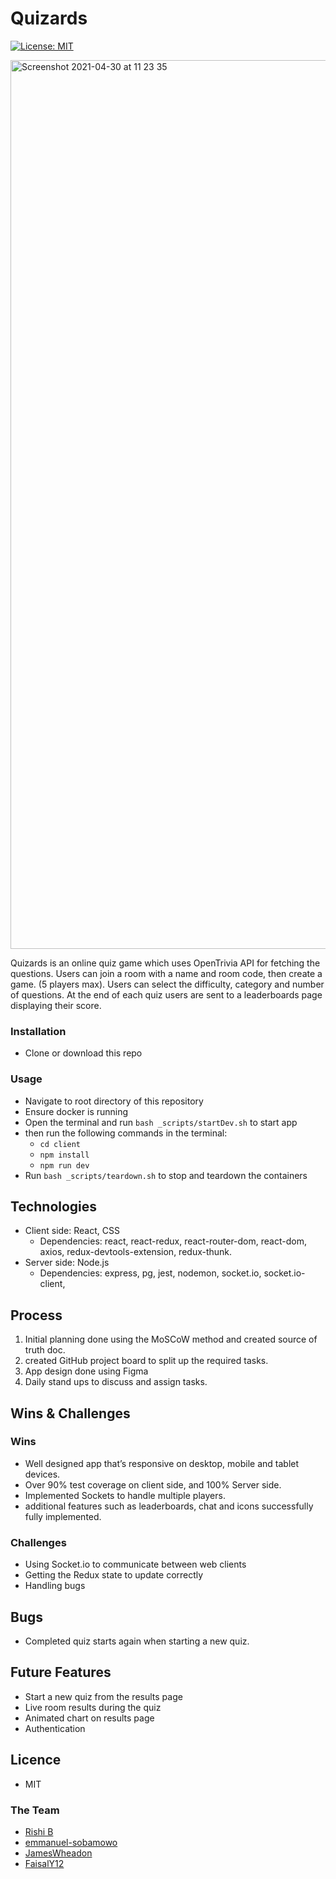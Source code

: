# Quizards

[![License: MIT](https://img.shields.io/badge/License-MIT-yellow.svg)](https://opensource.org/licenses/MIT)

<img width="1422" alt="Screenshot 2021-04-30 at 11 23 35" src="https://user-images.githubusercontent.com/55699452/116682799-9eded100-a9a6-11eb-814d-9a71e1ec55aa.png">




Quizards is an online quiz game which uses OpenTrivia API for fetching the questions. Users can join a room  with a name and room code, then create a game. (5 players max). Users can select the difficulty, category and number of questions. At the end of each quiz users are sent to a leaderboards page displaying their score.


### Installation

-   Clone or download this repo

### Usage

-   Navigate to root directory of this repository
-   Ensure docker is running
-  Open the terminal and run `bash _scripts/startDev.sh` to start  app
-   then run the following commands in the terminal: 
    - `cd client`
    - `npm install`
    - `npm run dev`
-   Run `bash _scripts/teardown.sh` to stop and teardown the containers


## Technologies

-   Client side: React, CSS 
    -   Dependencies: react, react-redux, react-router-dom, react-dom, axios, redux-devtools-extension, redux-thunk.
-   Server side: Node.js
    -   Dependencies:  express, pg, jest, nodemon, socket.io, socket.io-client,

## Process

1. Initial planning done using the MoSCoW method and created source of truth doc.
2. created GitHub project board to split up the required tasks.
3. App design done using Figma
4. Daily stand ups to discuss and assign tasks.
 

## Wins & Challenges

### Wins

-   Well designed app that’s responsive on desktop, mobile and tablet devices.
-   Over 90% test coverage on client side, and 100% Server side.
-   Implemented Sockets to handle multiple players.
-   additional features such as leaderboards, chat and icons successfully fully implemented.


### Challenges

-   Using Socket.io to communicate between web clients
-   Getting the Redux state to update correctly
-   Handling bugs

## Bugs

-  Completed quiz starts again when starting a new quiz.

## Future Features

-   Start a new quiz from the results page
-   Live room results during the quiz
-   Animated chart on results page
-   Authentication

## Licence

-   MIT

### The Team

- [Rishi B](https://github.com/theduckfliesagain)
- [emmanuel-sobamowo](https://github.com/emmanuel-sobamowo)
- [JamesWheadon](https://github.com/JamesWheadon)
- [FaisalY12](https://github.com/FaisalY12)
